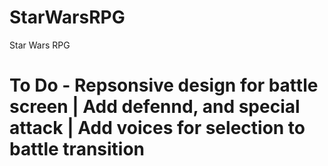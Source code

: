 # StarWarsRPG
Star Wars RPG
# To Do - Repsonsive design for battle screen | Add defennd, and special attack | Add voices for selection to battle transition
